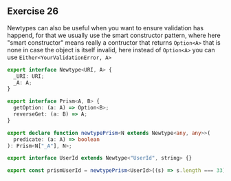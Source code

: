 ## Exercise 26

Newtypes can also be useful when you want to ensure validation has happend, for that we usually use the smart constructor pattern, where here "smart constructor" means really a contructor that returns `Option<A>` that is none in case the object is itself invalid, here instead of `Option<A>` you can use `Either<YourValidationError, A>`

```ts
export interface Newtype<URI, A> {
  _URI: URI;
  _A: A;
}

export interface Prism<A, B> {
  getOption: (a: A) => Option<B>;
  reverseGet: (a: B) => A;
}

export declare function newtypePrism<N extends Newtype<any, any>>(
  predicate: (a: A) => boolean
): Prism<N["_A"], N>;

export interface UserId extends Newtype<"UserId", string> {}

export const prismUserId = newtypePrism<UserId>((s) => s.length === 33);
```
